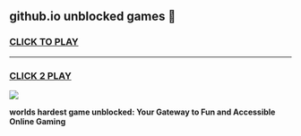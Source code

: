 
## github.io unblocked games 👋
<h3>
<a href="https://premium.freeplayer.one?title=github.io_unblocked_games&ref=13F">CLICK TO PLAY</a></h3>
<hr>

<h3>
<a href="https://premium.freeplayer.one?title=github.io_unblocked_games&ref=13F">CLICK 2 PLAY</a>
  
</h3>

<a href="https://premium.freeplayer.one?title=github.io_unblocked_games&ref=12F/"><img src="https://clearcache.store/games.png"></a>


**worlds hardest game unblocked: Your Gateway to Fun and Accessible Online Gaming**
